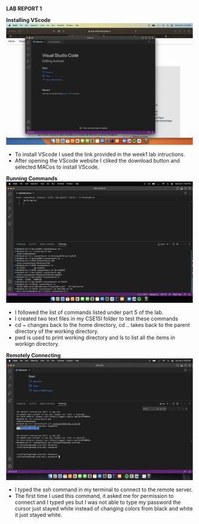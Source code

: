 **LAB REPORT 1**

**Installing VScode**
![Image](Installing_VScode.png)
* To install VScode I used the link provided in the week1 lab intructions.
* After opening the VScode website I cliked the download button and selected MACos to install VScode.

**Running Commands**
![Image](Running_Commands.png)
* I followed the list of commands listed under part 5 of the lab.
* I created two text files in my CSE15l folder to test these commands
* cd ~ changes back to the home directory, cd .. takes back to the parent directory of the working directory. 
* pwd is used to print working directory and ls to list all the items in workign directory.

**Remotely Connecting**
![Image](Remotely_Connecting.png)
* I typed the ssh command in my terminal to connect to the remote server.
* The first time I used this command, it asked me for permission to connect and I typed yes but I was not able to type my password the cursor just stayed white instead of changing colors from black and white it just stayed white. 
